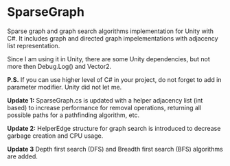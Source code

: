 # SparseGraph

Sparse graph and graph search algorithms implementation for Unity with C#. It includes graph and directed graph
impelementations with adjacency list representation.

Since I am using it in Unity, there are some Unity dependencies, but not more then Debug.Log() and Vector2.

**P.S.** If you can use higher level of C# in your project, do not forget to add in parameter modifier. Unity did not let me.

**Update 1:** SparseGraph.cs is updated with a helper adjacency list (int based) to increase performance for removal
              operations, returning all possible paths for a pathfinding algorithm, etc.
              
**Update 2:** HelperEdge structure for graph search is introduced to decrease garbage creation and CPU usage.

**Update 3** Depth first search (DFS) and  Breadth first search (BFS) algorithms are added.
